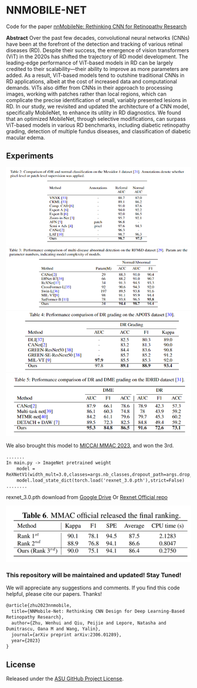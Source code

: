 # NNMOBILE-NET 

Code for the paper [nnMobileNe: Rethinking CNN for Retinopathy Research](https://arxiv.org/abs/2306.01289)


**Abstract** 
Over the past few decades, convolutional neural networks (CNNs) have been at the forefront of the detection and tracking of various retinal diseases (RD). Despite their success, the emergence of vision transformers (ViT) in the 2020s has shifted the trajectory of RD model development. The leading-edge performance of ViT-based models in RD can be largely credited to their scalability—their ability to improve as more parameters are added. As a result, ViT-based models tend to outshine traditional CNNs in RD applications, albeit at the cost of increased data and computational demands. ViTs also differ from CNNs in their approach to processing images, working with patches rather than local regions, which can complicate the precise identification of small, variably presented lesions in RD. In our study, we revisited and updated the architecture of a CNN model, specifically MobileNet, to enhance its utility in RD diagnostics. We found that an optimized MobileNet, through selective modifications, can surpass ViT-based models in various RD benchmarks, including diabetic retinopathy grading, detection of multiple fundus diseases, and classification of diabetic macular edema. 


## Experiments
<img src="image/table1.png"/>

<img src="image/table2.png"/>

<img src="image/table3.png"/>

<img src="image/table4.png"/>


We also brought this model to [MICCAI MMAC 2023](https://codalab.lisn.upsaclay.fr/competitions/12477), and won the 3rd.

```
.......
In main.py -> ImageNet pretrained weight 
    model = ReXNetV1(width_mult=3.0,classes=args.nb_classes,dropout_path=args.drop_path)
    model.load_state_dict(torch.load('rexnet_3.0.pth'),strict=False)
........
```
rexnet_3.0.pth download from [Google Drive](https://drive.google.com/file/d/1COB7eKY4VAS9QOnpBLTg4wxW27U3RFSy/view?usp=sharing) Or [Rexnet Official repo](https://github.com/clovaai/rexnet)  

<img src="image/table5.png"/>

### This repository will be maintained and updated! Stay Tuned!
We will appreciate any suggestions and comments. If you find this code helpful, please cite our papers. Thanks! 
```
@article{zhu2023nnmobile,
  title={NNMobile-Net: Rethinking CNN Design for Deep Learning-Based Retinopathy Research},
  author={Zhu, Wenhui and Qiu, Peijie and Lepore, Natasha and Dumitrascu, Oana M and Wang, Yalin},
  journal={arXiv preprint arXiv:2306.01289},
  year={2023}
} 
```

  ## License

  Released under the [ASU GitHub Project License](https://github.com/Retinotopy-mapping-Research/DRRM/blob/master/LICENSE.txt).
